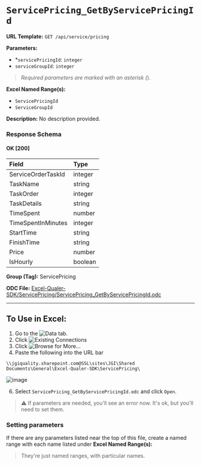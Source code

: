 # `ServicePricing_GetByServicePricingId`

**URL Template:**
`GET /api/service/pricing`

**Parameters:**
- *`servicePricingId`: `integer`
- `serviceGroupId`: `integer`


> *Required parameters are marked with an asterisk (*).

**Excel Named Range(s):**
- `ServicePricingId`
- `ServiceGroupId`


**Description:**
No description provided.

### Response Schema

#### OK [200]

| Field              | Type    |
|:-------------------|:--------|
| ServiceOrderTaskId | integer |
| TaskName           | string  |
| TaskOrder          | integer |
| TaskDetails        | string  |
| TimeSpent          | number  |
| TimeSpentInMinutes | integer |
| StartTime          | string  |
| FinishTime         | string  |
| Price              | number  |
| IsHourly           | boolean |

**Group (Tag):**
ServicePricing

**ODC File:**
[Excel-Qualer-SDK/ServicePricing/ServicePricing_GetByServicePricingId.odc](https://github.com/Johnson-Gage-Inspection-Inc/qualer-sdk-odc/blob/main/Excel-Qualer-SDK/ServicePricing/ServicePricing_GetByServicePricingId.odc)

---

To Use in Excel:
---

1. Go to the ![`Data`](https://github.com/user-attachments/assets/da437a70-57b3-4c5b-bb01-4910ece19ed1)
 tab.
3. Click ![Existing Connections](https://github.com/user-attachments/assets/a2f1ed67-b2e0-4c23-ac90-68c870e60289)
4. Click ![`Browse for More...`](https://github.com/user-attachments/assets/8e698494-6865-41e7-b6fa-043aea81809a)
5. Paste the following into the URL bar
```
\\jgiquality.sharepoint.com@SSL\sites\JGI\Shared Documents\General\Excel-Qualer-SDK\ServicePricing\
```

![image](https://github.com/user-attachments/assets/1e1a8d87-0377-446d-aaf5-d78562991db3)

6. Select `ServicePricing_GetByServicePricingId.odc` and click `Open`.

> ⚠️ If parameters are needed, you'll see an error now. It's ok, but you'll need to set them.

### Setting parameters
If there are any parameters listed near the top of this file, create a named range with each name listed under **Excel Named Range(s):**
> They're just named ranges, with particular names.
